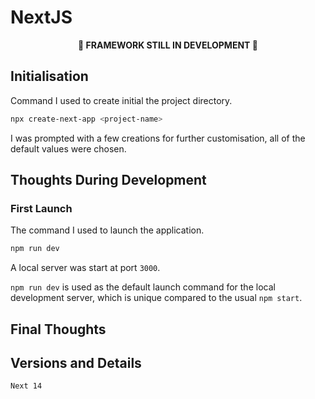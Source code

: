 # NextJS

<p align="center"><b>🚧 FRAMEWORK STILL IN DEVELOPMENT 🚧</b></p>

## Initialisation

Command I used to create initial the project directory.

```bash
npx create-next-app <project-name>
```

I was prompted with a few creations for further customisation, all of the default values were chosen.

## Thoughts During Development

### First Launch

The command I used to launch the application.

```bash
npm run dev
```

A local server was start at port `3000`.

`npm run dev` is used as the default launch command for the local development server, which is unique compared to the usual `npm start`.

## Final Thoughts

## Versions and Details

`Next 14`
